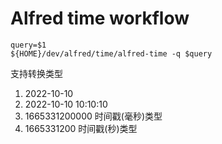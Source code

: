 
# Alfred time workflow

```shell
query=$1
${HOME}/dev/alfred/time/alfred-time -q $query
```

支持转换类型

1. 2022-10-10 
2. 2022-10-10 10:10:10
3. 1665331200000 时间戳(毫秒)类型
4. 1665331200 时间戳(秒)类型


